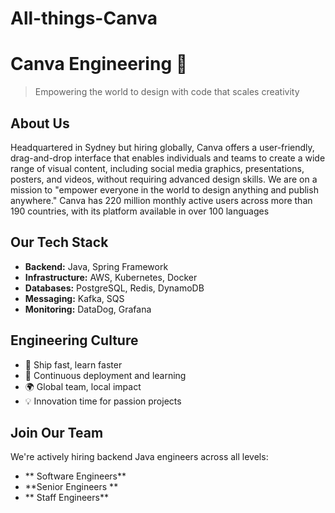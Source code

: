 # All-things-Canva
# Canva Engineering 🎨

> Empowering the world to design with code that scales creativity

## About Us
Headquartered in Sydney but hiring globally, Canva offers a user-friendly, drag-and-drop interface that enables individuals and teams to create a wide range of visual content, including social media graphics, presentations, posters, and videos, without requiring advanced design skills. We are on a mission to "empower everyone in the world to design anything and publish anywhere." Canva has 220 million monthly active users across more than 190 countries, with its platform available in over 100 languages

## Our Tech Stack
- **Backend:** Java, Spring Framework
- **Infrastructure:** AWS, Kubernetes, Docker
- **Databases:** PostgreSQL, Redis, DynamoDB
- **Messaging:** Kafka, SQS
- **Monitoring:** DataDog, Grafana

## Engineering Culture
- 🚀 Ship fast, learn faster
- 🔄 Continuous deployment and learning
- 🌍 Global team, local impact
- 💡 Innovation time for passion projects

## Join Our Team
We're actively hiring backend Java engineers across all levels:

- ** Software Engineers** 
- **Senior Engineers ** 
- ** Staff Engineers**
